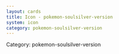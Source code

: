 ```yaml
---
layout: cards
title: Icon - pokemon-soulsilver-version
system: icon
category: pokemon-soulsilver-version
---
```

<div class="alert alert-secondary mb-4"><span class="i18n innerHTML-category">Category: </span><span class="i18n innerHTML-cat-pokemon-soulsilver-version">pokemon-soulsilver-version</span></div>
